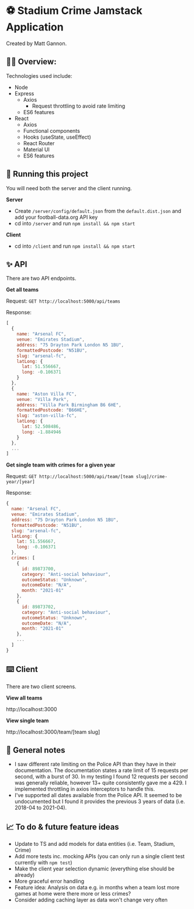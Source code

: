 # ⚽️ Stadium Crime Jamstack Application

Created by Matt Gannon.

## 🧑‍💻 Overview:

Technologies used include:

- Node
- Express
  - Axios
    - Request throttling to avoid rate limiting
  - ES6 features
- React
  - Axios
  - Functional components
  - Hooks (useState, useEffect)
  - React Router
  - Material UI
  - ES6 features

## 🚀 Running this project

You will need both the server and the client running.

**Server**

- Create `/server/config/default.json` from the `default.dist.json` and add your football-data.org API key
- cd into `/server` and run `npm install && npm start`

**Client**

- cd into `/client` and run `npm install && npm start`

## ✨ API

There are two API endpoints.

**Get all teams**

Request: `GET http://localhost:5000/api/teams`

Response:

```javascript
[
  {
    name: "Arsenal FC",
    venue: "Emirates Stadium",
    address: "75 Drayton Park London N5 1BU",
    formattedPostcode: "N51BU",
    slug: "arsenal-fc",
    latLong: {
      lat: 51.556667,
      long: -0.106371
    }
  },
  {
    name: "Aston Villa FC",
    venue: "Villa Park",
    address: "Villa Park Birmingham B6 6HE",
    formattedPostcode: "B66HE",
    slug: "aston-villa-fc",
    latLong: {
      lat: 52.508486,
      long: -1.884946
    }
  },
  ...
]
```

**Get single team with crimes for a given year**

Request: `GET http://localhost:5000/api/team/[team slug]/crime-year/[year]`

Response:

```javascript
{
  name: "Arsenal FC",
  venue: "Emirates Stadium",
  address: "75 Drayton Park London N5 1BU",
  formattedPostcode: "N51BU",
  slug: "arsenal-fc",
  latLong: {
    lat: 51.556667,
    long: -0.106371
  },
  crimes: [
    {
      id: 89873700,
      category: "Anti-social behaviour",
      outcomeStatus: "Unknown",
      outcomeDate: "N/A",
      month: "2021-01"
    },
    {
      id: 89873702,
      category: "Anti-social behaviour",
      outcomeStatus: "Unknown",
      outcomeDate: "N/A",
      month: "2021-01"
    },
    ...
  ]
}
```

## ⌨️ Client

There are two client screens.

**View all teams**

http://localhost:3000

**View single team**

http://localhost:3000/team/[team slug]

## 📝 General notes

- I saw different rate limiting on the Police API than they have in their documentation. The documentation states a rate limit of 15 requests per second, with a burst of 30. In my testing I found 12 requests per second was generally reliable, however 13+ quite consistently gave me a 429. I implemented throttling in axios interceptors to handle this.
- I've supported all dates available from the Police API. It seemed to be undocumented but I found it provides the previous 3 years of data (i.e. 2018-04 to 2021-04).

## 📈 To do & future feature ideas

- Update to TS and add models for data entities (i.e. Team, Stadium, Crime)
- Add more tests inc. mocking APIs (you can only run a single client test currently with `npm test`)
- Make the client year selection dynamic (everything else should be already)
- More graceful error handling
- Feature idea: Analysis on data e.g. in months when a team lost more games at home were there more or less crimes?
- Consider adding caching layer as data won't change very often
